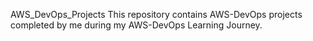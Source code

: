 AWS_DevOps_Projects
This repository contains AWS-DevOps projects completed by me during my AWS-DevOps Learning Journey.

